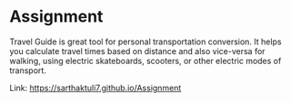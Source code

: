 # Assignment
Travel Guide is great tool for personal transportation conversion. 
It helps you calculate travel times based on distance and also vice-versa for walking, using electric skateboards, scooters, or other electric modes of transport.

Link: https://sarthaktuli7.github.io/Assignment
